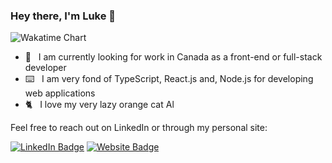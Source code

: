 ### Hey there, I'm Luke 👋

![Wakatime Chart](https://wakatime.com/share/@588d56e4-e8a2-4663-a868-1257add19746/d8dcbe34-a7b4-499e-9c7b-6a54765b0817.svg)

- 💼&nbsp;&nbsp; I am currently looking for work in Canada as a front-end or full-stack developer
- ⌨️&nbsp;&nbsp; I am very fond of TypeScript, React.js and, Node.js for developing web applications
- 🐈&nbsp;&nbsp; I love my very lazy orange cat Al

Feel free to reach out on LinkedIn or through my personal site: 

[![LinkedIn Badge](https://img.shields.io/badge/-luke--p-blue?style=flat-square&logo=Linkedin&logoColor=white&link=https://www.linkedin.com/in/luke-p/)](https://www.linkedin.com/in/luke-p/) [![Website Badge](https://img.shields.io/badge/-lukepritchard.ca-0d3b73?style=flat-square&logo=website&logoColor=white&link=https://www.lukepritchard.ca/)](https://www.lukepritchard.ca/)

<!--
**luke-pritch/luke-pritch** is a ✨ _special_ ✨ repository because its `README.md` (this file) appears on your GitHub profile.

Here are some ideas to get you started:

- 🔭 I’m currently working on ...
- 🌱 I’m currently learning ...
- 👯 I’m looking to collaborate on ...
- 🤔 I’m looking for help with ...
- 💬 Ask me about ...
- 📫 How to reach me: ...
- 😄 Pronouns: ...
- ⚡ Fun fact: ...
-->
